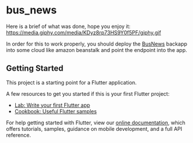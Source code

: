 # bus_news

Here is a brief of what was done, hope you enjoy it:
https://media.giphy.com/media/KDyz8rp73HS9Y0f5PF/giphy.gif

In order for this to work properly, you should deploy the [BusNews](https://github.com/Hauffe/BusNews) backapp into some cloud like amazon beanstalk and point the endpoint into the app.

## Getting Started

This project is a starting point for a Flutter application.

A few resources to get you started if this is your first Flutter project:

- [Lab: Write your first Flutter app](https://flutter.dev/docs/get-started/codelab)
- [Cookbook: Useful Flutter samples](https://flutter.dev/docs/cookbook)

For help getting started with Flutter, view our
[online documentation](https://flutter.dev/docs), which offers tutorials,
samples, guidance on mobile development, and a full API reference.
